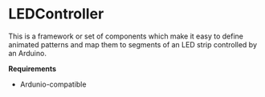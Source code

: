 # LEDController
This is a framework or set of components which make it easy to define animated patterns and map them to segments of an LED strip controlled by an Arduino.

**Requirements**

 - Ardunio-compatible 

<!--stackedit_data:
eyJoaXN0b3J5IjpbNjIyMjQ5MTMwXX0=
-->